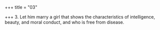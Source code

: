 +++
title = "03"

+++
3. Let him marry a girl that shows the characteristics of intelligence, beauty, and moral conduct, and who is free from disease.
